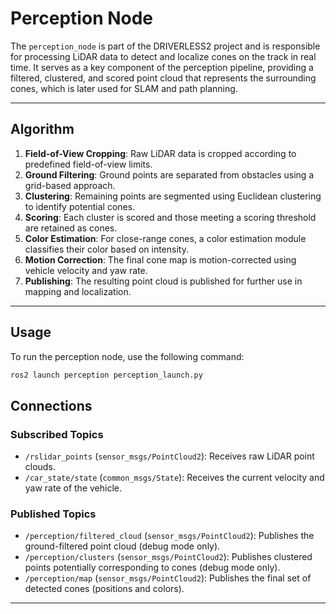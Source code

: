 # Perception Node  

The `perception_node` is part of the DRIVERLESS2 project and is responsible for processing LiDAR data to detect and localize cones on the track in real time. It serves as a key component of the perception pipeline, providing a filtered, clustered, and scored point cloud that represents the surrounding cones, which is later used for SLAM and path planning.  

---

## Algorithm  

1. **Field-of-View Cropping**: Raw LiDAR data is cropped according to predefined field-of-view limits.  
2. **Ground Filtering**: Ground points are separated from obstacles using a grid-based approach.  
3. **Clustering**: Remaining points are segmented using Euclidean clustering to identify potential cones.  
4. **Scoring**: Each cluster is scored and those meeting a scoring threshold are retained as cones.  
5. **Color Estimation**: For close-range cones, a color estimation module classifies their color based on intensity.  
6. **Motion Correction**: The final cone map is motion-corrected using vehicle velocity and yaw rate.  
7. **Publishing**: The resulting point cloud is published for further use in mapping and localization.  

---

## Usage  

To run the perception node, use the following command:  

```bash  
ros2 launch perception perception_launch.py  
```  

## Connections  

### Subscribed Topics  

- `/rslidar_points` (`sensor_msgs/PointCloud2`): Receives raw LiDAR point clouds.  
- `/car_state/state` (`common_msgs/State`): Receives the current velocity and yaw rate of the vehicle.  

### Published Topics  

- `/perception/filtered_cloud` (`sensor_msgs/PointCloud2`): Publishes the ground-filtered point cloud (debug mode only).  
- `/perception/clusters` (`sensor_msgs/PointCloud2`): Publishes clustered points potentially corresponding to cones (debug mode only).  
- `/perception/map` (`sensor_msgs/PointCloud2`): Publishes the final set of detected cones (positions and colors).  

---  